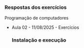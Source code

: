 ### Respostas dos exercícios

Programação de computadores
- Aula 02 - 11/08/2025 - Exercícios

  ### Instalação e execução

  ``` git clone https://github.com/kauabaldin/Aula02-11-08-2025-.git
  ```
